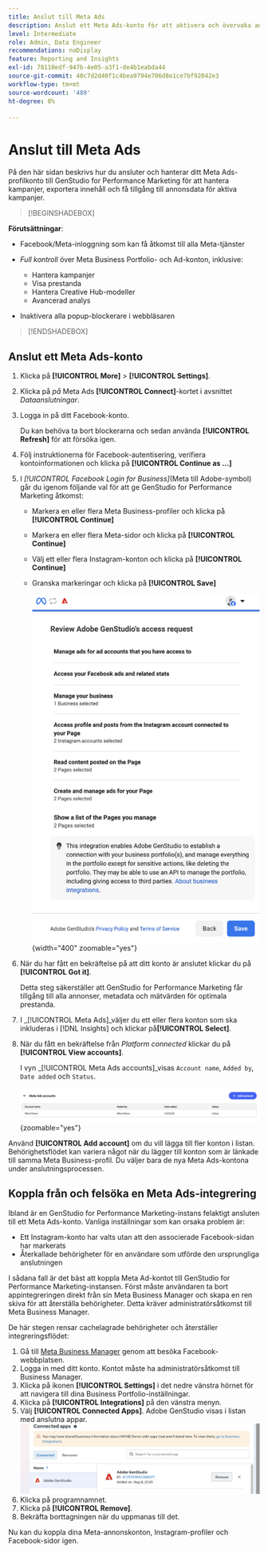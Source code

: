 ```yaml
---
title: Anslut till Meta Ads
description: Anslut ett Meta Ads-konto för att aktivera och övervaka annonser och media med Adobe GenStudio for Performance Marketing.
level: Intermediate
role: Admin, Data Engineer
recommendations: noDisplay
feature: Reporting and Insights
exl-id: 78110edf-947b-4e05-a3f1-de4b1eabda44
source-git-commit: 40c7d2d40f1c4bea9794e706d8e1ce7bf92042e3
workflow-type: tm+mt
source-wordcount: '489'
ht-degree: 0%

---
```


# Anslut till Meta Ads

På den här sidan beskrivs hur du ansluter och hanterar ditt Meta Ads-profilkonto till GenStudio for Performance Marketing för att hantera kampanjer, exportera innehåll och få tillgång till annonsdata för aktiva kampanjer.

>[!BEGINSHADEBOX]

**Förutsättningar**:

- Facebook/Meta-inloggning som kan få åtkomst till alla Meta-tjänster

- _Full kontroll_ över Meta Business Portfolio- och Ad-konton, inklusive:

   - Hantera kampanjer
   - Visa prestanda
   - Hantera Creative Hub-modeller
   - Avancerad analys

- Inaktivera alla popup-blockerare i webbläsaren

>[!ENDSHADEBOX]

## Anslut ett Meta Ads-konto

1. Klicka på **[!UICONTROL More]** > **[!UICONTROL Settings]**.

1. Klicka på _på_ Meta Ads **[!UICONTROL Connect]**-kortet i avsnittet _Dataanslutningar_.

1. Logga in på ditt Facebook-konto.

   Du kan behöva ta bort blockerarna och sedan använda **[!UICONTROL Refresh]** för att försöka igen.

1. Följ instruktionerna för Facebook-autentisering, verifiera kontoinformationen och klicka på **[!UICONTROL Continue as ...]**

1. I _[!UICONTROL Facebook Login for Business]_(Meta till Adobe-symbol) går du igenom följande val för att ge GenStudio for Performance Marketing åtkomst:

   - Markera en eller flera Meta Business-profiler och klicka på **[!UICONTROL Continue]**
   - Markera en eller flera Meta-sidor och klicka på **[!UICONTROL Continue]**
   - Välj ett eller flera Instagram-konton och klicka på **[!UICONTROL Continue]**
   - Granska markeringar och klicka på **[!UICONTROL Save]**

     ![Granska markeringar](/help/assets/meta/meta-review-selections.png "Granska markeringar"){width="400" zoomable="yes"}

1. När du har fått en bekräftelse på att ditt konto är anslutet klickar du på **[!UICONTROL Got it]**.

   Detta steg säkerställer att GenStudio for Performance Marketing får tillgång till alla annonser, metadata och mätvärden för optimala prestanda.

1. I _[!UICONTROL Meta Ads]_väljer du ett eller flera konton som ska inkluderas i [!DNL Insights] och klickar på&#x200B;**[!UICONTROL Select]**.

1. När du fått en bekräftelse från _Platform connected_ klickar du på **[!UICONTROL View accounts]**.

   I vyn _[!UICONTROL Meta Ads accounts]_visas `Account name`, `Added by`, `Date added` och `Status`.

   ![Meta-kontolista](/help/assets/meta/meta-accounts-list.png "Lista över anslutna Meta-konton"){zoomable="yes"}

Använd **[!UICONTROL Add account]** om du vill lägga till fler konton i listan. Behörighetsflödet kan variera något när du lägger till konton som är länkade till samma Meta Business-profil. Du väljer bara de nya Meta Ads-kontona under anslutningsprocessen.

## Koppla från och felsöka en Meta Ads-integrering

Ibland är en GenStudio for Performance Marketing-instans felaktigt ansluten till ett Meta Ads-konto. Vanliga inställningar som kan orsaka problem är:

- Ett Instagram-konto har valts utan att den associerade Facebook-sidan har markerats
- Återkallade behörigheter för en användare som utförde den ursprungliga anslutningen

I sådana fall är det bäst att koppla Meta Ad-kontot till GenStudio for Performance Marketing-instansen. Först måste användaren ta bort appintegreringen direkt från sin Meta Business Manager och skapa en ren skiva för att återställa behörigheter. Detta kräver administratörsåtkomst till Meta Business Manager.

De här stegen rensar cachelagrade behörigheter och återställer integreringsflödet:

1. Gå till [Meta Business Manager](https://business.facebook.com) genom att besöka Facebook-webbplatsen.
1. Logga in med ditt konto. Kontot måste ha administratörsåtkomst till Business Manager.
1. Klicka på ikonen **[!UICONTROL Settings]** i det nedre vänstra hörnet för att navigera till dina Business Portfolio-inställningar.
1. Klicka på **[!UICONTROL Integrations]** på den vänstra menyn.
1. Välj **[!UICONTROL Connected Apps]**. Adobe GenStudio visas i listan med anslutna appar.
   ![Anslutna appar för Meta Business Manager](./meta-connected-apps.png "Panelen Anslutna appar för Meta Business Manager")
1. Klicka på programnamnet.
1. Klicka på **[!UICONTROL Remove]**.
1. Bekräfta borttagningen när du uppmanas till det.

Nu kan du koppla dina Meta-annonskonton, Instagram-profiler och Facebook-sidor igen.
